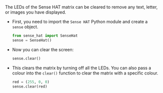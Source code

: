 The LEDs of the Sense HAT matrix can be cleared to remove any text, letter, or images you have displayed.

- First, you need to import the `Sense HAT` Python module and create a `sense` object.

	```python
	from sense_hat import SenseHat
	sense = SenseHat()
	```

- Now you can clear the screen:

	```python
	sense.clear()
	```
- This clears the matrix by turning off all the LEDs. You can also pass a colour into the `clear()` function to clear the matrix with a specific colour.

	```python
	red = (255, 0, 0)
	sense.clear(red)
	```
